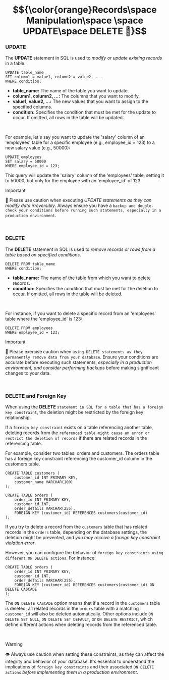 # $${\color{orange}Records\space Manipulation\space \space UPDATE\space DELETE 📛}$$

### UPDATE

The **UPDATE** statement in SQL is used to *modify or update existing records* in a table.

    UPDATE table_name
    SET column1 = value1, column2 = value2, ...
    WHERE condition;

- **table_name:** The name of the table you want to update.
- **column1, column2, ...:** The columns that you want to modify.
- **value1, value2, ...:** The new values that you want to assign to the specified columns.
- **condition:** Specifies the condition that must be met for the update to occur. If omitted, all rows in the table will be updated.

<br>

For example, let's say you want to update the 'salary' column of an 'employees' table for a specific employee (e.g., employee_id = 123) to a new salary value (e.g., 50000):

    UPDATE employees
    SET salary = 50000
    WHERE employee_id = 123;

This query will update the 'salary' column of the 'employees' table, setting it to 50000, but only for the employee with an 'employee_id' of 123.

> [!IMPORTANT]
> 🚩
> Please use caution when executing *UPDATE statements as they can modify data irreversibly*. Always ensure you have a `backup and double-check your conditions before running such statements, especially in a production environment`.

<br>

### DELETE

The **DELETE** statement in SQL is used to *remove records or rows from a table based on specified conditions*.

    DELETE FROM table_name
    WHERE condition;

- **table_name:** The name of the table from which you want to delete records.
- **condition:** Specifies the condition that must be met for the deletion to occur. If omitted, all rows in the table will be deleted.

<br>

For instance, if you want to delete a specific record from an 'employees' table where the 'employee_id' is 123:

    DELETE FROM employees
    WHERE employee_id = 123;

> [!IMPORTANT]
> 🚩
> Please exercise caution when `using DELETE statements as they permanently remove data from your database`. Ensure your conditions are accurate before executing such statements, *especially in a production environment, and consider performing backups* before making significant changes to your data.

<br>

### DELETE and Foreign Key

When using the **DELETE** `statement in SQL for a table that has a foreign key constraint`, the deletion might be restricted by the foreign key relationship.

If a `foreign key constraint` exists on a table referencing another table, deleting records from the `referenced table might cause an error or restrict the deletion of records` if there are related records in the referencing table.

For example, consider two tables: orders and customers. The orders table has a foreign key constraint referencing the customer_id column in the customers table.

    CREATE TABLE customers (
        customer_id INT PRIMARY KEY,
        customer_name VARCHAR(100)
    );

    CREATE TABLE orders (
        order_id INT PRIMARY KEY,
        customer_id INT,
        order_details VARCHAR(255),
        FOREIGN KEY (customer_id) REFERENCES customers(customer_id)
    );

If you try to delete a record from the `customers` table that has related records in the `orders` table, depending on the database settings, the deletion might be prevented, and *you may receive a foreign key constraint violation error*.

However, you can configure the behavior of `foreign key constraints using different ON DELETE actions`. For instance:

    CREATE TABLE orders (
        order_id INT PRIMARY KEY,
        customer_id INT,
        order_details VARCHAR(255),
        FOREIGN KEY (customer_id) REFERENCES customers(customer_id) ON DELETE CASCADE
    );

The `ON DELETE CASCADE` option means that if a record in the `customers` table is deleted, all related records in the `orders` table with a matching `customer_id` will also be deleted automatically. Other options include `ON DELETE SET NULL`, `ON DELETE SET DEFAULT`, or `ON DELETE RESTRICT`, which define different actions when deleting records from the referenced table.

<br>

> [!WARNING]
> 👁️
> Always use caution when setting these constraints, as they can affect the integrity and behavior of your database. It's essential to understand the implications of `foreign key constraints` and their associated `ON DELETE actions` *before implementing them in a production environment*.